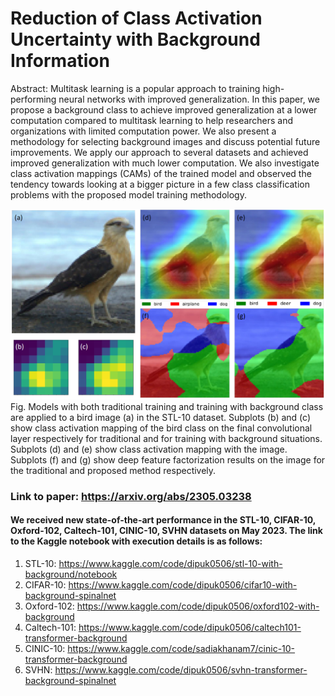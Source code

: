 # Reduction of Class Activation Uncertainty with Background Information

Abstract: Multitask learning is a popular approach to training high-performing neural networks with improved generalization. In this paper, we propose a background class to achieve improved generalization at a lower computation compared to multitask learning to help researchers and organizations with limited computation power. We also present a methodology for selecting background images and discuss potential future improvements. We apply our approach to several datasets and achieved improved generalization with much lower computation. We also investigate class activation mappings (CAMs) of the trained model and observed the tendency towards looking at a bigger picture in a few class classification problems with the proposed model training methodology.

<img src="https://github.com/dipuk0506/UQ/blob/main/CAM/CAM_bird_.png" width="700">
Fig. Models with both traditional training and training with background class are applied to a bird image (a) in the STL-10 dataset. Subplots (b) and (c) show class activation mapping of the bird class on the final convolutional layer respectively for traditional and for training with background situations. Subplots (d) and (e) show class activation mapping with the image. Subplots (f) and (g) show deep feature factorization results on the image for the traditional and proposed method respectively.

### Link to paper: https://arxiv.org/abs/2305.03238


#### We received new state-of-the-art performance in the STL-10, CIFAR-10, Oxford-102, Caltech-101, CINIC-10, SVHN datasets on May 2023. The link to the Kaggle notebook with execution details is as follows: 

1. STL-10: https://www.kaggle.com/code/dipuk0506/stl-10-with-background/notebook
2. CIFAR-10: https://www.kaggle.com/code/dipuk0506/cifar10-with-background-spinalnet
3. Oxford-102: https://www.kaggle.com/code/dipuk0506/oxford102-with-background
4. Caltech-101: https://www.kaggle.com/code/dipuk0506/caltech101-transformer-background
5. CINIC-10: https://www.kaggle.com/code/sadiakhanam7/cinic-10-transformer-background
6. SVHN: https://www.kaggle.com/code/dipuk0506/svhn-transformer-background-spinalnet
